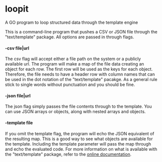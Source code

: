 # loopit
A GO program to loop structured data through the template engine

This is a command-line program that pushes a CSV or JSON file through the "text/template" package. All options are passed in through flags.

#### -csv file|url

The csv flag will accept either a file path on the system or a publicly available url. The program will make a map of the file data creating an object for each row. The first row will be used as the keys for each object. Therefore, the file needs to have a header row with column names that can be used in the dot notation of the "text/template" pacakge. As a general rule stick to single words without punctuation and you should be fine.

#### -json file|url

The json flag simply passes the file contents through to the template. You can use JSON arrays or objects, along with nested arrays and objects.

#### -template file

If you omit the template flag, the program will echo the JSON equivalent of the resulting map. This is a good way to see what objects are available for the template. Including the template parameter will pass the map through and echo the evaluated code. For more information on what is available with the "text/template" package, refer to the [online documentation](https://golang.org/pkg/text/template/).
